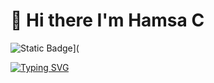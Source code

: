 # 👋 Hi there I'm Hamsa C

<!--
**Hamsa-076/Hamsa-076** is a ✨ _special_ ✨ repository because its `README.md` (this file) appears on your GitHub profile.

Here are some ideas to get you started:

- 🔭 I’m currently working on ...
- 🌱 I’m currently learning ...
- 👯 I’m looking to collaborate on ...
- 🤔 I’m looking for help with ...
- 💬 Ask me about ...
- 📫 How to reach me: ...
- 😄 Pronouns: ...
- ⚡ Fun fact: ...
-->
![Static Badge](https://img.shields.io/badge/Linkedin-007B5?style=for-the-badge&logo=linkedin&logoColor=White)]( 

[![Typing SVG](https://readme-typing-svg.herokuapp.com?font=Fira+Code&pause=1000&width=435&lines=Python+Developer;computer+science+student)](https://git.io/typing-svg)
